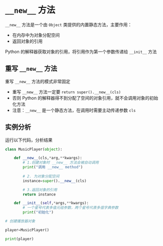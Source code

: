 # `__new__` 方法

`__new__` 方法是一个由 `Object` 类提供的内置静态方法，主要作用：

- 在内存中为对象分配空间
- 返回对象的引用

Python 的解释器获取对象的引用，将引用作为第一个参数传递给 `__init__` 方法

## 重写 `__new__` 方法

重写 `__new__` 方法的模式非常固定

- 重写 `__new__` 方法一定要 `return super().__new__(cls)`
- 否则 Python 的解释器得不到分配了空间的对象引用，就不会调用对象的初始化方法
- 注意：`__new__` 是一个静态方法，在调用时需要主动传递参数 `cls`


## 实例分析

运行以下代码，分析结果

```py
class MusicPlayer(object):

    def __new__(cls,*arg,**kwargs):
        # 1.创建对象时 __new__ 方法会被自动调用
        print("调用 __new__ method")
        
        # 2. 为对象分配空间
        instance=super().__new__(cls)

        # 3.返回对象的引用
        return instance

    def __init__(self,*args,**kwargs): 
        # 一个星号代表多值元组参数，两个星号代表多值字典参数
        print("初始化")

# 创建播放器对象

player=MusicPlayer()

print(player)
```